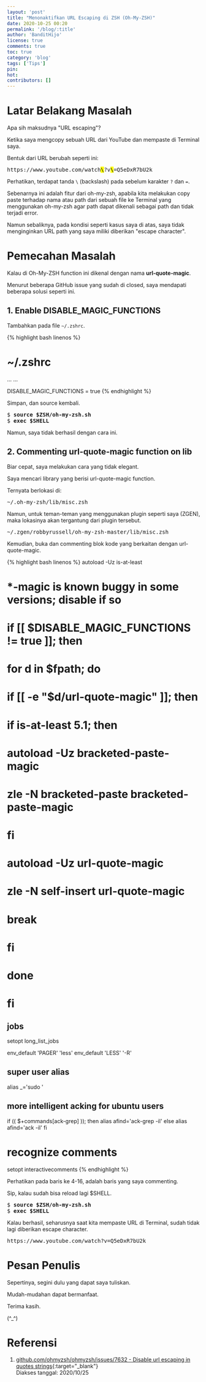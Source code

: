 ```yaml
---
layout: 'post'
title: "Menonaktifkan URL Escaping di ZSH (Oh-My-ZSH)"
date: 2020-10-25 00:20
permalink: '/blog/:title'
author: 'BanditHijo'
license: true
comments: true
toc: true
category: 'blog'
tags: ['Tips']
pin:
hot:
contributors: []
---
```


# Latar Belakang Masalah

Apa sih maksudnya "URL escaping"?

Ketika saya mengcopy sebuah URL dari YouTube dan mempaste di Terminal saya.

Bentuk dari URL berubah seperti ini:

<pre class="url">
https://www.youtube.com/watch<mark>\</mark>?v<mark>\</mark>=Q5eDxR7bU2k
</pre>

Perhatikan, terdapat tanda `\` (backslash) pada sebelum karakter `?` dan `=`.

Sebenarnya ini adalah fitur dari oh-my-zsh, apabila kita melakukan copy paste terhadap nama atau path dari sebuah file ke Terminal yang menggunakan oh-my-zsh agar path dapat dikenali sebagai path dan tidak terjadi error.

Namun sebaliknya, pada kondisi seperti kasus saya di atas, saya tidak menginginkan URL path yang saya miliki diberikan "escape character".

# Pemecahan Masalah

Kalau di Oh-My-ZSH function ini dikenal dengan nama **url-quote-magic**.

Menurut beberapa GitHub issue yang sudah di closed, saya mendapati beberapa solusi seperti ini.

## 1. Enable DISABLE_MAGIC_FUNCTIONS

Tambahkan pada file `~/.zshrc`.

{% highlight bash linenos %}
# ~/.zshrc

...
...

DISABLE_MAGIC_FUNCTIONS = true
{% endhighlight %}

Simpan, dan source kembali.

<pre>
$ <b>source $ZSH/oh-my-zsh.sh</b>
$ <b>exec $SHELL</b>
</pre>

Namun, saya tidak berhasil dengan cara ini.

## 2. Commenting url-quote-magic function on lib

Biar cepat, saya melakukan cara yang tidak elegant.

Saya mencari library yang berisi url-quote-magic function.

Ternyata berlokasi di:

<pre class="url">
~/.oh-my-zsh/lib/misc.zsh
</pre>

Namun, untuk teman-teman yang menggunakan plugin seperti saya (ZGEN), maka lokasinya akan tergantung dari plugin tersebut.

<pre class="url">
~/.zgen/robbyrussell/oh-my-zsh-master/lib/misc.zsh
</pre>

Kemudian, buka dan commenting blok kode yang berkaitan dengan url-quote-magic.

{% highlight bash linenos %}
autoload -Uz is-at-least

# *-magic is known buggy in some versions; disable if so
# if [[ $DISABLE_MAGIC_FUNCTIONS != true ]]; then
#   for d in $fpath; do
#     if [[ -e "$d/url-quote-magic" ]]; then
#       if is-at-least 5.1; then
#         autoload -Uz bracketed-paste-magic
#         zle -N bracketed-paste bracketed-paste-magic
#       fi
#       autoload -Uz url-quote-magic
#       zle -N self-insert url-quote-magic
#     break
#     fi
#   done
# fi

## jobs
setopt long_list_jobs

env_default 'PAGER' 'less'
env_default 'LESS' '-R'

## super user alias
alias _='sudo '

## more intelligent acking for ubuntu users
if (( $+commands[ack-grep] )); then
  alias afind='ack-grep -il'
else
  alias afind='ack -il'
fi

# recognize comments
setopt interactivecomments
{% endhighlight %}

Perhatikan pada baris ke 4-16, adalah baris yang saya commenting.

Sip, kalau sudah bisa reload lagi $SHELL.

<pre>
$ <b>source $ZSH/oh-my-zsh.sh</b>
$ <b>exec $SHELL</b>
</pre>

Kalau berhasil, seharusnya saat kita mempaste URL di Terminal, sudah tidak lagi diberikan escape character.

<pre class="url">
https://www.youtube.com/watch?v=Q5eDxR7bU2k
</pre>




# Pesan Penulis

Sepertinya, segini dulu yang dapat saya tuliskan.

Mudah-mudahan dapat bermanfaat.

Terima kasih.

(^_^)

# Referensi

1. [github.com/ohmyzsh/ohmyzsh/issues/7632 - Disable url escaping in quotes strings](https://github.com/ohmyzsh/ohmyzsh/issues/7632){:target="_blank"}
<br>Diakses tanggal: 2020/10/25
